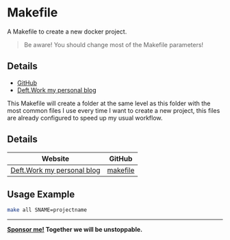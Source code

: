 # Makefile

A Makefile to create a new docker project.

> Be aware! You should change most of the Makefile parameters!

## Details

- [GitHub](https://github.com/elswork/makefile)
- [Deft.Work my personal blog](https://deft.work)

This Makefile will create a folder at the same level as this folder with the most common files I use every time I want to create a new project, this files are already configured to speed up my usual workflow.

## Details

| Website | GitHub |
| --- | --- |
| [Deft.Work my personal blog](https://deft.work) |[makefile](https://github.com/elswork/makefile) |

## Usage Example

```bash
make all SNAME=projectname
```
---
**[Sponsor me!](https://github.com/sponsors/elswork) Together we will be unstoppable.**
